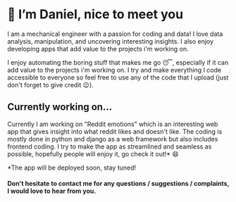 # 👋 I’m Daniel, nice to meet you
I am a mechanical engineer with a passion for coding and data! I love data analysis, manipulation, and uncovering interesting insights. I also enjoy developing apps that add value to the projects i'm working on.

I enjoy automating the boring stuff that makes me go :sleeping:, especially if it can add value to the projects i'm working on.
I try and make everything I code accessible to everyone so feel free to use any of the code that I upload (just don't forget to give credit :wink:).

## Currently working on...
Currently I am working on "Reddit emotions" which is an interesting web app that gives insight into what reddit likes and doesn't like. The coding is mostly done in python and django as a web framework but also includes frontend coding.
I try to make the app as streamlined and seamless as possible, hopefully people will enjoy it, go check it out!* :smile:	

*The app will be deployed soon, stay tuned!

#### Don't hesitate to contact me for any questions / suggestions / complaints, I would love to hear from you.
